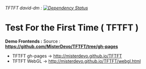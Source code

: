 
###### TFTFT david-dm : [![Dependency Status](https://david-dm.org/misterdevo/TFTFT.svg)](https://david-dm.org/misterdevo/TFTFT)

# Test For the First Time ( TFTFT )

**Demo Frontends :** Source :     **https://github.com/MisterDevo/TFTFT/tree/gh-pages**

* TFTFT gh-pages -> http://misterdevo.github.io/TFTFT  
* TFTFT WebGL -> http://misterdevo.github.io/TFTFT/webgl.html
